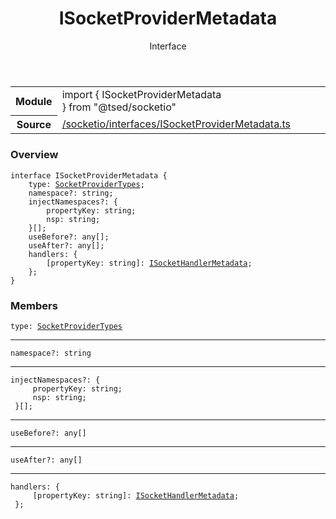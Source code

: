 
<header class="symbol-info-header"><h1 id="isocketprovidermetadata">ISocketProviderMetadata</h1><label class="symbol-info-type-label interface">Interface</label></header>
<!-- summary -->
<section class="symbol-info"><table class="is-full-width"><tbody><tr><th>Module</th><td><div class="lang-typescript"><span class="token keyword">import</span> { ISocketProviderMetadata }&nbsp;<span class="token keyword">from</span>&nbsp;<span class="token string">"@tsed/socketio"</span></div></td></tr><tr><th>Source</th><td><a href="https://github.com/Romakita/ts-express-decorators/blob/v4.20.1/src//socketio/interfaces/ISocketProviderMetadata.ts#L0-L0">/socketio/interfaces/ISocketProviderMetadata.ts</a></td></tr></tbody></table></section>
<!-- overview -->


### Overview


<pre><code class="typescript-lang "><span class="token keyword">interface</span> ISocketProviderMetadata <span class="token punctuation">{</span>
    type<span class="token punctuation">:</span> <a href="#api/socketio/socketprovidertypes"><span class="token">SocketProviderTypes</span></a><span class="token punctuation">;</span>
    namespace?<span class="token punctuation">:</span> <span class="token keyword">string</span><span class="token punctuation">;</span>
    injectNamespaces?<span class="token punctuation">:</span> <span class="token punctuation">{</span>
        propertyKey<span class="token punctuation">:</span> <span class="token keyword">string</span><span class="token punctuation">;</span>
        nsp<span class="token punctuation">:</span> <span class="token keyword">string</span><span class="token punctuation">;</span>
    <span class="token punctuation">}</span><span class="token punctuation">[</span><span class="token punctuation">]</span><span class="token punctuation">;</span>
    useBefore?<span class="token punctuation">:</span> <span class="token keyword">any</span><span class="token punctuation">[</span><span class="token punctuation">]</span><span class="token punctuation">;</span>
    useAfter?<span class="token punctuation">:</span> <span class="token keyword">any</span><span class="token punctuation">[</span><span class="token punctuation">]</span><span class="token punctuation">;</span>
    handlers<span class="token punctuation">:</span> <span class="token punctuation">{</span>
        <span class="token punctuation">[</span>propertyKey<span class="token punctuation">:</span> <span class="token keyword">string</span><span class="token punctuation">]</span><span class="token punctuation">:</span> <a href="#api/socketio/isockethandlermetadata"><span class="token">ISocketHandlerMetadata</span></a><span class="token punctuation">;</span>
    <span class="token punctuation">}</span><span class="token punctuation">;</span>
<span class="token punctuation">}</span></code></pre>


<!-- Parameters -->

<!-- Description -->

<!-- Members -->







### Members



<div class="method-overview">
<pre><code class="typescript-lang ">type<span class="token punctuation">:</span> <a href="#api/socketio/socketprovidertypes"><span class="token">SocketProviderTypes</span></a></code></pre>
</div>




<hr/>



<div class="method-overview">
<pre><code class="typescript-lang ">namespace?<span class="token punctuation">:</span> <span class="token keyword">string</span></code></pre>
</div>




<hr/>



<div class="method-overview">
<pre><code class="typescript-lang ">injectNamespaces?<span class="token punctuation">:</span> <span class="token punctuation">{</span>
     propertyKey<span class="token punctuation">:</span> <span class="token keyword">string</span><span class="token punctuation">;</span>
     nsp<span class="token punctuation">:</span> <span class="token keyword">string</span><span class="token punctuation">;</span>
 <span class="token punctuation">}</span><span class="token punctuation">[</span><span class="token punctuation">]</span><span class="token punctuation">;</span></code></pre>
</div>




<hr/>



<div class="method-overview">
<pre><code class="typescript-lang ">useBefore?<span class="token punctuation">:</span> <span class="token keyword">any</span><span class="token punctuation">[</span><span class="token punctuation">]</span></code></pre>
</div>




<hr/>



<div class="method-overview">
<pre><code class="typescript-lang ">useAfter?<span class="token punctuation">:</span> <span class="token keyword">any</span><span class="token punctuation">[</span><span class="token punctuation">]</span></code></pre>
</div>




<hr/>



<div class="method-overview">
<pre><code class="typescript-lang ">handlers<span class="token punctuation">:</span> <span class="token punctuation">{</span>
     <span class="token punctuation">[</span>propertyKey<span class="token punctuation">:</span> <span class="token keyword">string</span><span class="token punctuation">]</span><span class="token punctuation">:</span> <a href="#api/socketio/isockethandlermetadata"><span class="token">ISocketHandlerMetadata</span></a><span class="token punctuation">;</span>
 <span class="token punctuation">}</span><span class="token punctuation">;</span></code></pre>
</div>








